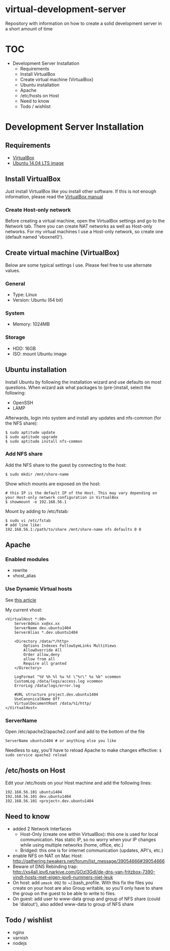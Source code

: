 virtual-development-server
==========================

Repository with information on how to create a solid development server in a short amount of time

# TOC
<!-- MarkdownTOC depth=2 -->

- Development Server Installation
    - Requirements
    - Install VirtualBox
    - Create virtual machine (VirtualBox)
    - Ubuntu installation
    - Apache
    - /etc/hosts on Host
    - Need to know
    - Todo / wishlist

<!-- /MarkdownTOC -->


# Development Server Installation

## Requirements
- [VirtualBox](https://www.virtualbox.org/wiki/Downloads)
- [Ubuntu 14.04 LTS image](http://www.ubuntu.com/download/server)

## Install VirtualBox
Just install VirtualBox like you install other software. If this is not enough information, please read the [VirtualBox manual](https://www.virtualbox.org/manual/UserManual.html)

### Create Host-only network
Before creating a virtual machine, open the VirtualBox settings and go to the Network tab. There you can create NAT networks as well as Host-only networks. For my virtual machines I use a Host-only network, so create one (default named 'vboxnet0').

## Create virtual machine (VirtualBox)
Below are some typical settings I use. Please feel free to use alternate values.

### General
- Type: Linux
- Version: Ubuntu (64 bit)

### System
- Memory: 1024MB

### Storage
- HDD: 16GB
- ISO: mount Ubuntu image

## Ubuntu installation
Install Ubuntu by following the installation wizard and use defaults on most questions. When wizard ask what packages to (pre-)install, select the following:
- OpenSSH
- LAMP

Afterwards, login into system and install any updates and nfs-common (for the NFS share):
```Shell
$ sudo aptitude update
$ sudo aptitude upgrade
$ sudo aptitude install nfs-common
```

### Add NFS share
Add the NFS share to the guest by connecting to the host:
```Shell
$ sudo mkdir /mnt/share-name
```

Show which mounts are exposed on the host:
```Shell
# this IP is the default IP of the Host. This may vary depending on your Host-only network configuration in VirtualBox
$ showmount -e 192.168.56.1
```

Mount by adding to /etc/fstab:
```Shell
$ sudo vi /etc/fstab
# add line like:
192.168.56.1:/path/to/share /mnt/share-name nfs defaults 0 0
```

## Apache

### Enabled modules
- rewrite
- vhost_alias

### Use Dynamic Virtual hosts
See [this article](http://eosrei.net/articles/2012/08/create-dynamic-virtual-hosts-apache-http-vhostalias)

My current vhost:
```ApacheConf
<VirtualHost *:80>
    ServerAdmin xx@xx.xx
    ServerName dev.ubuntu1404
    ServerAlias *.dev.ubuntu1404

    <Directory /data/*/http>
        Options Indexes FollowSymLinks MultiViews
        AllowOverride All
        Order allow,deny
        allow from all
        Require all granted
    </Directory>

    LogFormat "%V %h %l %u %t \"%r\" %s %b" vcommon
    CustomLog /data/logs/access.log vcommon
    ErrorLog /data/logs/error.log

    #URL structure project.dev.ubuntu1404
    UseCanonicalName Off
    VirtualDocumentRoot /data/%1/http/
</VirtualHost>
```

### ServerName
Open /etc/apache2/apache2.conf and add to the bottom of the file
```ApacheConf
ServerName ubuntu1404 # or anything else you like
```

Needless to say, you'll have to reload Apache to make changes effective: `$ sudo service apache2 reload`

## /etc/hosts on Host
Edit your /etc/hosts on your Host machine and add the following lines:
```Shell
192.168.56.101 ubuntu1404
192.168.56.101 dev.ubuntu1404
192.168.56.101 <project>.dev.ubuntu1404
```

## Need to know
- added 2 Network Interfaces
  - Host-Only (create one within VirtualBox): this one is used for local communication. Has static IP, so no worry when your IP changes while using multiple networks (home, office, etc.)
  - Bridged: this one is for internet communication (updates, API's, etc.)
- enable NFS on NAT on Mac Host: http://gathering.tweakers.net/forum/list_message/39054666#39054666
- Beware of DNS Rebinding trap: http://xs4all.ipv6.narkive.com/GOzl3Gdl/de-dns-van-fritzbox-7390-vindt-hosts-met-eigen-ipv6-nummers-niet-leuk
- On host: add `umask 002` to ~/.bash_profile. With this fix the files you create on your host are also Group writable, so you'll only have to share the group on the guest to be able to write to files.
- On guest: add user to www-data group and group of NFS share (could be 'dialout'), also added www-data to group of NFS share


## Todo / wishlist
- nginx
- varnish
- nodejs